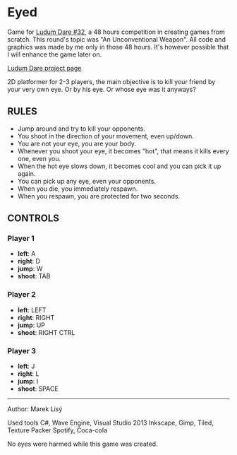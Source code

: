 # Eyed
Game for [Ludum Dare #32](http://ludumdare.com/compo/2015/04/15/welcome-to-ludum-dare-32/), a 48 hours competition in creating games from scratch. This round's topic was "An Unconventional Weapon". All code and graphics was made by me only in those 48 hours. It's however possible that I will enhance the game later on.

[Ludum Dare project page](http://ludumdare.com/compo/ludum-dare-32/?action=preview&uid=51128)

2D platformer for 2-3 players, the main objective is to kill your friend by your very own eye. Or by his eye. Or whose eye was it anyways? 


RULES 
----- 

- Jump around and try to kill your opponents. 
- You shoot in the direction of your movement, even up/down. 
- You are not your eye, you are your body. 
- Whenever you shoot your eye, it becomes "hot", that means it kills every one, even you. 
- When the hot eye slows down, it becomes cool and you can pick it up again. 
- You can pick up any eye, even your opponents. 
- When you die, you immediately respawn. 
- When you respawn, you are protected for two seconds. 

CONTROLS 
-------- 

### Player 1 
- **left**: A 
- **right**: D 
- **jump**: W 
- **shoot**: TAB 

### Player 2 
- **left**: LEFT 
- **right**: RIGHT 
- **jump**: UP 
- **shoot**: RIGHT CTRL 

### Player 3 
- **left**: J 
- **right**: L 
- **jump**: I 
- **shoot**: SPACE 


--- 
Author: Marek Lisý 

Used tools 
C#, Wave Engine, Visual Studio 2013 
Inkscape, Gimp, Tiled, Texture Packer 
Spotify, Coca-cola 

No eyes were harmed while this game was created.
